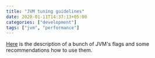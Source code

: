 ```yaml
---
title: "JVM tuning guidelines"
date: 2020-01-11T14:37:13+05:00
categories: ["development"]
tags: ["jvm", "performance"]
---
```

[Here](https://ionutbalosin.com/2020/01/hotspot-jvm-performance-tuning-guidelines/#garbage_collectors) is the description of a bunch of JVM's flags and some recommendations how to use them.
